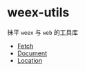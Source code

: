 # weex-utils

抹平 `weex` 与 `web` 的工具库

* [Fetch](./docs/fetch.md)
* [Document](./docs/document.md)
* [Location](./docs/location.md)
